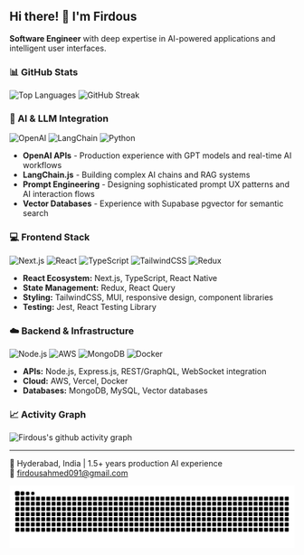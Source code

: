 ## Hi there! 👋 I'm Firdous
**Software Engineer** with deep expertise in AI-powered applications and intelligent user interfaces.

### 📊 GitHub Stats
![Top Languages](https://github-readme-stats.vercel.app/api/top-langs/?username=firdous-wani&layout=compact&theme=dark)
![GitHub Streak](https://streak-stats.demolab.com/?user=firdous-wani&theme=dark)

### 🤖 AI & LLM Integration
![OpenAI](https://img.shields.io/badge/OpenAI-412991?style=for-the-badge&logo=openai&logoColor=white)
![LangChain](https://img.shields.io/badge/LangChain-1C3C3C?style=for-the-badge&logo=langchain&logoColor=white)
![Python](https://img.shields.io/badge/Python-FFD43B?style=for-the-badge&logo=python&logoColor=blue)

- **OpenAI APIs** - Production experience with GPT models and real-time AI workflows
- **LangChain.js** - Building complex AI chains and RAG systems  
- **Prompt Engineering** - Designing sophisticated prompt UX patterns and AI interaction flows
- **Vector Databases** - Experience with Supabase pgvector for semantic search

### 💻 Frontend Stack
![Next.js](https://img.shields.io/badge/next%20js-000000?style=for-the-badge&logo=nextdotjs&logoColor=white)
![React](https://img.shields.io/badge/React-20232A?style=for-the-badge&logo=react&logoColor=61DAFB)
![TypeScript](https://img.shields.io/badge/TypeScript-007ACC?style=for-the-badge&logo=typescript&logoColor=white)
![TailwindCSS](https://img.shields.io/badge/Tailwind_CSS-38B2AC?style=for-the-badge&logo=tailwind-css&logoColor=white)
![Redux](https://img.shields.io/badge/Redux-593D88?style=for-the-badge&logo=redux&logoColor=white)

- **React Ecosystem:** Next.js, TypeScript, React Native
- **State Management:** Redux, React Query
- **Styling:** TailwindCSS, MUI, responsive design, component libraries
- **Testing:** Jest, React Testing Library

### ☁️ Backend & Infrastructure
![Node.js](https://img.shields.io/badge/Node%20js-339933?style=for-the-badge&logo=nodedotjs&logoColor=white)
![AWS](https://img.shields.io/badge/Amazon_AWS-FF9900?style=for-the-badge&logo=amazonaws&logoColor=white)
![MongoDB](https://img.shields.io/badge/MongoDB-4EA94B?style=for-the-badge&logo=mongodb&logoColor=white)
![Docker](https://img.shields.io/badge/Docker-2CA5E0?style=for-the-badge&logo=docker&logoColor=white)

- **APIs:** Node.js, Express.js, REST/GraphQL, WebSocket integration
- **Cloud:** AWS, Vercel, Docker
- **Databases:** MongoDB, MySQL, Vector databases

### 📈 Activity Graph
![Firdous's github activity graph](https://github-readme-activity-graph.vercel.app/graph?username=firdous-wani&theme=react-dark)


---
📍 Hyderabad, India | 1.5+ years production AI experience  
📧 firdousahmed091@gmail.com

<div align="center">
  <img src="https://github.com/firdous-wani/firdous-wani/blob/output/github-contribution-grid-snake-dark.svg" alt="Snake Animation" />
</div>
